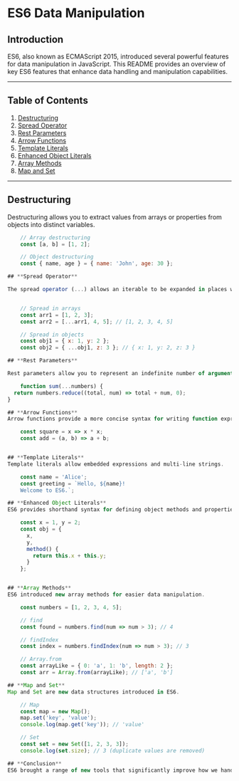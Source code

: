# **ES6 Data Manipulation**

## **Introduction**
ES6, also known as ECMAScript 2015, introduced several powerful features for data manipulation in JavaScript. This README provides an overview of key ES6 features that enhance data handling and manipulation capabilities.

---

## **Table of Contents**
1. [Destructuring](#destructuring)
2. [Spread Operator](#spread-operator)
3. [Rest Parameters](#rest-parameters)
4. [Arrow Functions](#arrow-functions)
5. [Template Literals](#template-literals)
6. [Enhanced Object Literals](#enhanced-object-literals)
7. [Array Methods](#array-methods)
8. [Map and Set](#map-and-set)

---

## **Destructuring**
Destructuring allows you to extract values from arrays or properties from objects into distinct variables.

```javascript
    // Array destructuring
    const [a, b] = [1, 2];

    // Object destructuring
    const { name, age } = { name: 'John', age: 30 };

## **Spread Operator**  

The spread operator (...) allows an iterable to be expanded in places where zero or more arguments or elements are expected.  


    // Spread in arrays
    const arr1 = [1, 2, 3];
    const arr2 = [...arr1, 4, 5]; // [1, 2, 3, 4, 5]

    // Spread in objects
    const obj1 = { x: 1, y: 2 };
    const obj2 = { ...obj1, z: 3 }; // { x: 1, y: 2, z: 3 }  

## **Rest Parameters**  

Rest parameters allow you to represent an indefinite number of arguments as an array.  

    function sum(...numbers) {
  return numbers.reduce((total, num) => total + num, 0);
}

## **Arrow Functions**  
Arrow functions provide a more concise syntax for writing function expressions.  

    const square = x => x * x;
    const add = (a, b) => a + b;


## **Template Literals**
Template literals allow embedded expressions and multi-line strings.  

    const name = 'Alice';
    const greeting = `Hello, ${name}!
    Welcome to ES6.`;

## **Enhanced Object Literals**  
ES6 provides shorthand syntax for defining object methods and properties.

    const x = 1, y = 2;
    const obj = {
      x,
      y,
      method() {
        return this.x + this.y;
      }
    };


## **Array Methods**  
ES6 introduced new array methods for easier data manipulation.

    const numbers = [1, 2, 3, 4, 5];

    // find
    const found = numbers.find(num => num > 3); // 4

    // findIndex
    const index = numbers.findIndex(num => num > 3); // 3

    // Array.from
    const arrayLike = { 0: 'a', 1: 'b', length: 2 };
    const arr = Array.from(arrayLike); // ['a', 'b']

## **Map and Set**  
Map and Set are new data structures introduced in ES6.  

    // Map
    const map = new Map();
    map.set('key', 'value');
    console.log(map.get('key')); // 'value'

    // Set
    const set = new Set([1, 2, 3, 3]);
    console.log(set.size); // 3 (duplicate values are removed)

## **Conclusion**
ES6 brought a range of new tools that significantly improve how we handle data in JavaScript. From destructuring and spread operators to modern array methods and new data structures like Map and Set, these features make JavaScript code cleaner, more readable, and more efficient.  
